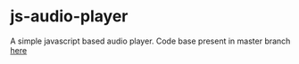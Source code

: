 # js-audio-player
A simple javascript based audio player.
Code base present in master branch [here](https://github.com/sourav-patra/js-audio-player/tree/master)
